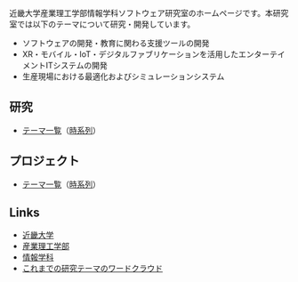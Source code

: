 近畿大学産業理工学部情報学科ソフトウェア研究室のホームページです。本研究室では以下のテーマについて研究・開発しています。
- ソフトウェアの開発・教育に関わる支援ツールの開発
- XR・モバイル・IoT・デジタルファブリケーションを活用したエンターテイメントITシステムの開発
- 生産現場における最適化およびシミュレーションシステム

## 研究
- [テーマ一覧](research/theme.md)（[時系列](research/README.md)）

## プロジェクト
- [テーマ一覧](project/theme.md)（[時系列](project/README.md)）

## Links
- [近畿大学](https://www.kindai.ac.jp/)
- [産業理工学部](https://www.kindai.ac.jp/hose/)
- [情報学科](https://www.kindai.ac.jp/hose/department/information/)
- [これまでの研究テーマのワードクラウド](word_cloud.png)